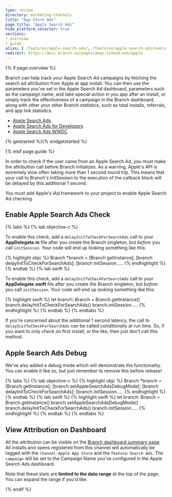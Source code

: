 ```yaml
---
type: recipe
directory: marketing-channels
title: "App Store Ads"
page_title: "Apple Search Ads"
hide_platform_selector: true
sections:
- overview
- guide
alias: [ /features/apple-search-ads/, /features/apple-search-ads/overview/, /features/apple-search-ads/guide/ ] 
redirect: https://docs.branch.io/pages/deep-linked-ads/apple
---
```


{% if page.overview %}

Branch can help track your Apple Search Ad campaigns by fetching the search ad attribution from Apple at app install.  You can then use the parameters you've set in the Apple Search Ad dashboard, parameters such as the campaign name, and take special action in you app after an install, or simply track the effectiveness of a campaign in the Branch dashboard, along with other your other Branch statistics, such as total installs, referrals, and app link statistics.

+ [Apple Search Ads](https://searchads.apple.com/)
+ [Apple Search Ads for Developers](https://developer.apple.com/app-store/search-ads/)
+ [Apple Search Ads WWDC](https://developer.apple.com/videos/play/wwdc2016/302/)

{% getstarted %}{% endgetstarted %}

{% elsif page.guide %}

In order to check if the user came from an Apple Search Ad, you must make the attribution call before Branch initializes. As a warning, Apple's API is extremely slow often taking more than 1 second round trip. This means that your call to Branch's initSession to the execution of the callback block will be delayed by this additional 1 second.

You must add Apple's iAd.framework to your project to enable Apple Search Ad checking.

## Enable Apple Search Ads Check

{% tabs %}
{% tab objective-c %}

To enable this check, add a `delayInitToCheckForSearchAds` call to your **AppDelegate.m** file after you create the Branch singleton, but *before* you call `initSession`. Your code will end up looking something like this:

{% highlight objc %}
Branch *branch = [Branch getInstance];
[branch delayInitToCheckForSearchAds];
[branch initSession.....
{% endhighlight %}
{% endtab %}
{% tab swift %}

To enable this check, add a `delayInitToCheckForSearchAds` call to your **AppDelegate.swift** file after you create the Branch singleton, but *before* you call `initSession`. Your code will end up looking something like this:

{% highlight swift %}
let branch: Branch = Branch.getInstance()
branch.delayInitToCheckForSearchAds()
branch.initSession.....
{% endhighlight %}
{% endtab %}
{% endtabs %}

If you're concerned about the additional 1 second latency, the call to `delayInitToCheckForSearchAds` can be called conditionally at run time. So, if you want to only check on first install, or the like, then just don't call this method.

## Apple Search Ads Debug

We've also added a debug mode which will demonstrate the functionality. You can enable it like so, but just remember to remove this before release!

{% tabs %}
{% tab objective-c %}
{% highlight objc %}
Branch *branch = [Branch getInstance];
[branch setAppleSearchAdsDebugMode];
[branch delayInitToCheckForSearchAds];
[branch initSession.....
{% endhighlight %}
{% endtab %}
{% tab swift %}
{% highlight swift %}
let branch: Branch = Branch.getInstance()
branch.setAppleSearchAdsDebugMode()
branch.delayInitToCheckForSearchAds()
branch.initSession.....
{% endhighlight %}
{% endtab %}
{% endtabs %}

## View Attribution on Dashboard

All the attribution can be visible on the [Branch dashboard summary page](https://dashboard.branch.io/). All installs and opens registered from this channel will automatically be tagged with the `channel`: `Apple App Store` and the `feature`: `Search Ads`. The `campaign` will be set to the Campaign Name you've configured in the Apple Search Ads dashboard.

Note that these stats are **limited to the date range** at the top of the page. You can expand the range if you'd like.

{% endif %}
